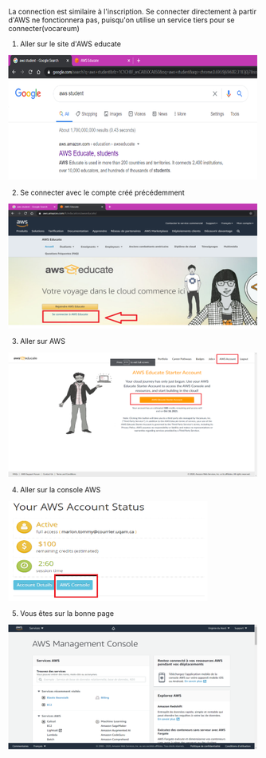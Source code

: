 La connection est similaire à l'inscription.
Se connecter directement à partir d'AWS ne fonctionnera pas, puisqu'on utilise un service tiers pour se connecter(vocareum)

1. Aller sur le site d'AWS educate
<img src="https://github.com/hydraslahir/aws/blob/main/2_connection/connection1.png" width="500px" height="250px">

2. Se connecter avec le compte créé précédemment
<img src="https://github.com/hydraslahir/aws/blob/main/2_connection/connection2.png" width="500px" height="250px">

3. Aller sur AWS
<img src="https://github.com/hydraslahir/aws/blob/main/2_connection/connection2_1.png" width="500px" height="250px">

4. Aller sur la console AWS
<img src="https://github.com/hydraslahir/aws/blob/main/2_connection/connection3.png" width="400px" height="200px">

5. Vous êtes sur la bonne page
<img src="https://github.com/hydraslahir/aws/blob/main/2_connection/connection4.png" width="500px" height="250px">
